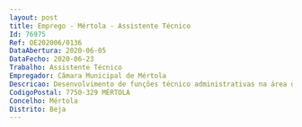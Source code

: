 ```yaml
--- 
layout: post
title: Emprego - Mértola - Assistente Técnico
Id: 76975
Ref: OE202006/0136
DataAbertura: 2020-06-05
DataFecho: 2020-06-23
Trabalho: Assistente Técnico
Empregador: Câmara Municipal de Mértola
Descricao: Desenvolvimento de funções técnico administrativas na área da contabilidade, designadamente, relativas aos registos de receitas e despesas que traduzam a execução orçamental, das opções do plano e da contabilidade patrimonial  recolha, conferência e escrituração de dados relativos a transações financeiras e contabilísticas  organização ou participação na organização dos processos inerentes à eficiente execução orçamental.
CodigoPostal: 7750-329 MÉRTOLA
Concelho: Mértola
Distrito: Beja
--- 
```

